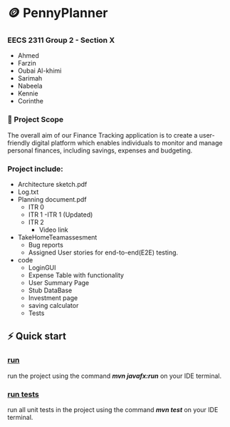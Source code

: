 # 🪙 PennyPlanner
### EECS 2311 Group 2 - Section X
- Ahmed
- Farzin
- Oubai Al-khimi
- Sarimah
- Nabeela
- Kennie
- Corinthe

### 🔎 Project Scope 
The overall aim of our Finance Tracking application is to create a user-friendly digital platform which enables individuals to monitor and manage personal finances, including savings, expenses and budgeting.

### Project include:
- Architecture sketch.pdf
- Log.txt
- Planning document.pdf
  - ITR 0
  - ITR 1
  	-ITR 1 (Updated) 
  - ITR 2
  	- Video link
- TakeHomeTeamassesment
  - Bug reports
  - Assigned User stories for end-to-end(E2E) testing.  
- code
  - LoginGUI
  - Expense Table with functionality
  - User Summary Page
  - Stub DataBase
  - Investment page
  - saving calculator
  - Tests

## ⚡️ Quick start
### <ins>run</ins>
run the project using the command _**mvn javafx:run**_ on your IDE terminal.

### <ins>run tests</ins>
run all unit tests in the project using the command _**mvn test**_ on your IDE terminal.


